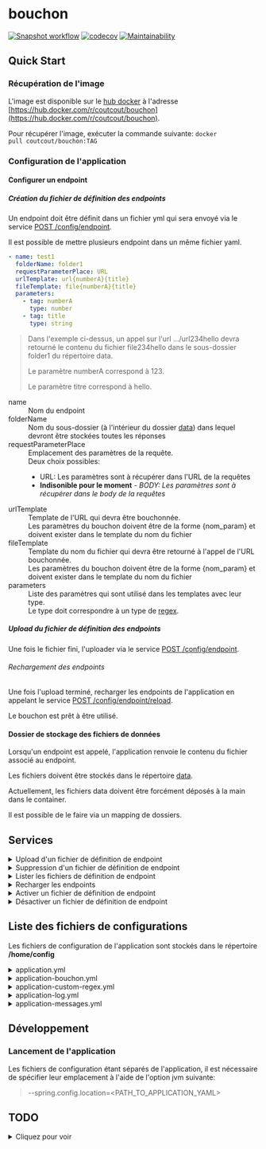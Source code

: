 # bouchon
[![Snapshot workflow](https://github.com/coutcout/bouchon/actions/workflows/snapshot-workflow.yml/badge.svg?branch=main)](https://github.com/coutcout/bouchon/actions/workflows/snapshot-workflow.yml)
[![codecov](https://codecov.io/gh/coutcout/bouchon/branch/main/graph/badge.svg?token=CJPS2U6W16)](https://codecov.io/gh/coutcout/bouchon)
[![Maintainability](https://api.codeclimate.com/v1/badges/ef92d97e97b2b59e4998/maintainability)](https://codeclimate.com/github/coutcout/bouchon/maintainability)

## Quick Start
### Récupération de l'image
L'image est disponible sur le [hub docker](https://hub.docker.com) à l'adresse [https://hub.docker.com/r/coutcout/bouchon](https://hub.docker.com/r/coutcout/bouchon).

Pour récupérer l'image, exécuter la commande suivante: <code>docker pull coutcout/bouchon:TAG</code>

### Configuration de l'application
#### Configurer un endpoint
##### <a name="fichier_conf_endpoint"></a>Création du fichier de définition des endpoints
Un endpoint doit être définit dans un fichier yml qui sera envoyé via le service <a href="#post_conf_endpoint">POST /config/endpoint</a>.

Il est possible de mettre plusieurs endpoint dans un même fichier yaml.

```yaml
- name: test1
  folderName: folder1
  requestParameterPlace: URL
  urlTemplate: url{numberA}{title}
  fileTemplate: file{numberA}{title}
  parameters:
    - tag: numberA
      type: number
    - tag: title
      type: string
```

> Dans l'exemple ci-dessus, un appel sur l'url .../url234hello devra retourné le contenu du fichier file234hello dans le sous-dossier folder1 du répertoire data.
>
> Le paramètre numberA correspond à 123.
> 
> Le paramètre titre correspond à hello.
<dl>
    <dt>name</dt>
    <dd>Nom du endpoint</dd> 
    <dt>folderName</dt>
    <dd>Nom du sous-dossier (à l'intérieur du dossier <a href="#application_bouchon_yml">data</a>) dans lequel devront être stockées toutes les réponses</dd>
    <dt>requestParameterPlace</dt>
    <dd>
        Emplacement des paramètres de la requête.<br/>
        Deux choix possibles:
        <ul>
            <li>URL: Les paramètres sont à récupérer dans l'URL de la requêtes</li>
            <li><b>Indisonible pour le moment</b> - <i>BODY: Les paramètres sont à récupérer dans le body de la requêtes</i></li>
        </ul>
    </dd>
    <dt>urlTemplate</dt>
    <dd>
        Template de l'URL qui devra être bouchonnée.<br/>
        Les paramètres du bouchon doivent être de la forme {nom_param} et doivent exister dans le template du nom du fichier
    </dd>
    <dt>fileTemplate</dt>
    <dd>
        Template du nom du fichier qui devra être retourné à l'appel de l'URL bouchonnée.<br/>
        Les paramètres du bouchon doivent être de la forme {nom_param} et doivent exister dans le template du nom du fichier
    </dd>
    <dt>parameters</dt>
    <dd>
        Liste des paramètres qui sont utilisé dans les templates avec leur type.<br/>
        Le type doit correspondre à un type de <a href="#regex">regex</a>.
    </dd>
</dl>

##### Upload du fichier de définition des endpoints
Une fois le fichier fini, l'uploader via le service <a href="#post_conf_endpoint">POST /config/endpoint</a>.

###### Rechargement des endpoints
Une fois l'upload terminé, recharger les endpoints de l'application en appelant le service <a href="#reload_endpoints">POST /config/endpoint/reload</a>.

Le bouchon est prêt à être utilisé.

#### Dossier de stockage des fichiers de données

Lorsqu'un endpoint est appelé, l'application renvoie le contenu du fichier associé au endpoint.

Les fichiers doivent être stockés dans le répertoire [data](#application_bouchon_yml).

Actuellement, les fichiers data doivent être forcément déposés à la main dans le container.

Il est possible de le faire via un mapping de dossiers.

## Services
<details><summary><a name="post_conf_endpoint"></a>Upload d'un fichier de définition de endpoint</summary>
<i><b>POST</b> /config/endpoint</i>

Service permettant d'uploader un ou plusieurs <a href="#fichier_conf_endpoint">fichiers de définition de endpoints</a>.

Paramètres dans le body de la requête:

| Nom du paramètre | Description du paramètre                                                                                                                                                                                                                                                                                         |
|------------------|------------------------------------------------------------------------------------------------------------------------------------------------------------------------------------------------------------------------------------------------------------------------------------------------------------------|
| files            | Champs de type file, accepte plusieurs fichier yaml/yml                                                                                                                                                                                                                                                          |
| name             | Nom du fichier de définition tel qu'il sera stocké sur le serveur.<br/>Le nom du fichier sera préfixé de la date du jour au format <b>yyyyMMdd</b>.<br/>Lorsque plusieurs fichiers sont envoyés, les noms seront incrémentés.<b>Example:</b><ul><li>test</li><li>test_001</li><li>test_002</li><li>...</li></ul> |
</details>

<details><summary><a name="delete_conf_endpoint"></a>Suppression d'un fichier de définition de endpoint</summary>
<i><b>DELETE</b> /config/endpoint/{NOM_FICHIER_DEFINITION}</i>

Service permettant de supprimer un <a href="#fichier_conf_endpoint">fichier de définition de endpoints</a>.

Paramètres dans l'URL de la requête:

| Nom du paramètre       | Description du paramètre                                                       |
|------------------------|--------------------------------------------------------------------------------|
| NOM_FICHIER_DEFINITION | Nom du fichier donné via le <a href="#post_conf_endpoint">service d'upload</a> |
</details>

<details><summary><a name="get_conf_endpoint"></a>Lister les fichiers de définition de endpoint</summary>
<i><b>GET</b> /config/endpoint</i>

Service permettant de lister l'ensemble des <a href="#fichier_conf_endpoint">fichiers de définition de endpoints</a>
</details>

<details><summary><a name="reload_endpoint"></a>Recharger les endpoints</summary>
<i><b>POST</b> /config/endpoint/reload</i>

Service permettant de recharger l'ensemble des endpoints disponibles à la suite d'un <a href="#post_conf_endpoint">ajout</a>/<a href="#delete_conf_endpoint">retrait</a>/<a href="#activate_conf_endpoint">activation</a>/<a href="#deactivate_conf_endpoint">désactivation</a> de <a href="#fichier_conf_endpoint">fichier de définition de endpoints</a>.
</details>

<details><summary><a name="activate_conf_endpoint"></a>Activer un fichier de définition de endpoint</summary>
<i><b>PUT</b> /config/endpoint/{NOM_FICHIER_DEFINITION}/activate</i>

Service permettant d'activer un <a href="#fichier_conf_endpoint">fichier de définition de endpoints</a>.

Paramètres dans l'URL de la requête:

| Nom du paramètre       | Description du paramètre                                                                                                                                                                                                                                                                |
|------------------------|-----------------------------------------------------------------------------------------------------------------------------------------------------------------------------------------------------------------------------------------------------------------------------------------|
| NOM_FICHIER_DEFINITION | Nom du fichier donné via le <a href="#post_conf_endpoint">service d'upload</a>.<br>Dans le cadre de d'un fichier désactivé, sur le serveur, il est suffixé d'un <b>.deactivated</b>. Pour autant, il est nécessaire de passer uniquement le nom du fichier sans extension à ce service. |
</details>

<details><summary><a name="deactivate_conf_endpoint"></a>Désactiver un fichier de définition de endpoint</summary>
<i><b>PUT</b> /config/endpoint/{NOM_FICHIER_DEFINITION}/deactivate</i>

Service permettant de désactiver un <a href="#fichier_conf_endpoint">fichier de définition de endpoints</a>.

Afin de le désactiver, un fichier est suffixé de l'extention **.deactivated**.

Paramètres dans l'URL de la requête:

| Nom du paramètre       | Description du paramètre                                                       |
|------------------------|--------------------------------------------------------------------------------|
| NOM_FICHIER_DEFINITION | Nom du fichier donné via le <a href="#post_conf_endpoint">service d'upload</a>. |
</details>

## Liste des fichiers de configurations
Les fichiers de configuration de l'application sont stockés dans le répertoire **/home/config**

<details><summary>application.yml</summary>
Fichier de configuration racine, il permet de:

* Importer les autres fichiers de configuration
* Définir le port d'exposition (par défaut:8080)

[Disponible ici](./config/application.yml)

</details>

<details><summary><a name="application_bouchon_yml"></a>application-bouchon.yml</summary>

**Profil spring**: bouchon

Ce fichier détermine deux propriétés:
* <a name="data_folder"></a>bouchon.folder.data
  > Dossier dans lequel les fichiers renvoyés par le bouchon doivent être stockés.
  >
  > Chaque endpoint dispose de son sous-dossier défini dans le fichier de configuration du endpoint.
  >
  > Valeur par défaut: **/mnt/data**
* bouchon.folder.config
  > Dossier dans lequel les fichiers de configuration des endpoints seront stockés
  >
  > Les fichiers de configuration peuvent être uploader soit par mapping de dossier entre le container et la machine host, soit par le service **POST /config/endpoint**.
  >
  > Valeur par défaut: **/home/bouchon/config**

[Disponible ici](./config/application-bouchon.yml)
</details>

<details><summary><a name="regex"></a>application-custom-regex.yml</summary>

**Profil spring**: custom-regex

Ce fichier décrit des potentielles regex personnalisées sous la propriété **bouchon.regex**.

Chaque regex devra être définie de la manière suivante: <code>nom_regex: regex</code>
> exemple
>
> bouchon.regex:
>   regex1: "\d{2}"

Par défaut, des regex existent déjà:
* Dans l'application:

| Nom de la regex | Regex                      |
|-----------------|----------------------------|
| string          | <code>\w+</code>           |
| number          | <code>\d+</code>           |
| boolean         | <code>true\|false</code>   |

* Dans le fichier application-custom-regex.yml

| Nom de la regex | Regex                             |
|-----------------|-----------------------------------|
| date-yyyymmdd   | <code>\d{8}</code>                |
| date-yyyy-mm-dd | <code>\d{4}-\d{2}-\d{2}</code>    |

Pour rajouter des regex, il est donc nécessaire de remplacer le fichier application-custom-regex.yml.

[Disponible ici](./config/application-custom-regex.yml)
</details>

<details><summary>application-log.yml</summary>

**Profil spring**: log

Ce fichier détermine les loggers utilisés ainsi que leur level pour les logs applicatifs

Par défaut, les logs sont stockés dans le répertoire **/mnt/logs**.

[Disponible ici](./config/application-log.yml)
</details>

<details><summary>application-messages.yml</summary>

**Profil spring**: messages

Ce fichier détermine l'ensemble des messages de log.

Dans un but internationalisation de l'application, il faudrait remplacer ce fichier par celui de la langue voulue.

[Disponible ici](./config/application-messages.yml)
</details>

## Développement

### Lancement de l'application

Les fichiers de configuration étant séparés de l'application, il est nécessaire de spécifier leur emplacement à l'aide de l'option jvm suivante:
>--spring.config.location=<PATH_TO_APPLICATION_YAML>

## TODO
<details><summary>Cliquez pour voir</summary>

### 1.0.0

* ~~Initialisation des endpoints~~
    * ~~Création des répertoires s'ils n'existent pas~~
    * ~~Création du mécanisme de regex paramétrable~~
    * ~~Création d'une liste de paramètres commun à l'url et au fichier~~
        * ~~Vérification de la validité de l'URL~~
        * ~~Vérification de la validité du template de fichier~~
        * ~~Comparaison des paramètres de l'URL et du Fichier~~
    * ~~Création de la regex de l'url à partir du template de l'url~~
    
* ~~Appel d'un endpoint (GET)~~
    * ~~Parsing de l'url à partir de la regex pour récupérer les paramètres~~
    * ~~Génération du nom du fichier recherché~~
    * ~~Récupération du fichier~~
    * ~~Renvoi du fichier~~
  
* ~~Gestions des appels en POST avec paramètres dans le body en JSON~~
  
* ~~Chargement d'endpoints à partir de fichiers yaml dans un dossier~~
    * ~~Paramétrage du dossier~~
    * ~~Lecture du dossier~~
    * ~~Chargement d'un fichier~~
    * ~~Vérification du fichier~~
    * ~~Parsing des endpoints~~
    * ~~Chargement des endpoints~~
    * ~~Chargement des fichiers au démarrage~~
  
*  ~~Création d'un service de manipulation des fichiers d'endpoints~~
    * ~~Service qui liste les fichiers disponibles~~
    * ~~Service qui supprime un fichier~~
    * ~~Service qui envoie un fichier~~
      * ~~Possibilité d'envoyer plusieurs fichiers~~
      * ~~Lecture du fichier~~
    * ~~Service qui recharge les endpoints à partir du dossier de configuration~~
    * ~~Service qui désactive un fichier de endpoint~~
  
* ~~Retrait de la création des endpoints via le fichier de propriétés~~

* ~~Dockerisation de l'application~~
  * ~~Création du dockerfile~~
  * ~~Publication de l'image~~
  
### 1.0.1

* ~~Création des TUs~~

### 1.2.0

* ~~Implémation d'un CI/CD~~

### 1.3.0

* Service de dépot d'un fichier de données
    * Déposer un fichier dans le dossier du endpoint
    * Ecrasement du fichier si déjà existant
    * Création de la regex du nom de fichier à partir du template du fichier
    * Vérifier le nom du fichier avec la regex
    * Gestion des erreurs

### 1.4.0

* Service de suppression d'un fichier de données
    * Suppression du fichier dans le bon endpoint
    * Gestion des erreur
  
</details>
